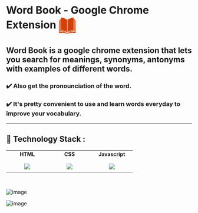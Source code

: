 # Word Book - Google Chrome Extension<img align="center" width="60" height="50" src="images/logo.png">

## Word Book is a google chrome extension that lets you search for meanings, synonyms, antonyms with examples of different words.

### :heavy_check_mark: Also get the pronounciation of the word.

### :heavy_check_mark: It's pretty convenient to use and learn words everyday to improve your vocabulary.

---

## :rocket: Technology Stack :

<table>
  <tbody>
    <tr valign="top">
      <td width="25%" align="center">
        <span> <b>HTML</b> </span><br><br>
        <img height="64px" src="public/img/techstack/html-5.svg">
      </td>
         <td width="25%" align="center">
        <span> <b>CSS</b> </span><br><br>
        <img height="30px" src="public/img/techstack/css-3.svg">
      </td>
      <td width="25%" align="center">
        <span> <b>Javascript</b> </span><br><br>
        <img height="40px" src="public/img/techstack/javascript.svg">
      </td>
    </tr>
     </tbody>
</table>

<br/>

![image](https://user-images.githubusercontent.com/74452458/150793058-9eac60d4-de94-434f-a5fc-a4e5852912c2.png)

![image](https://user-images.githubusercontent.com/74452458/150793168-21b5f5a9-193d-48d9-b12b-5df3bb512834.png)
